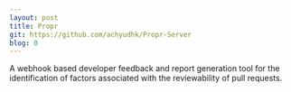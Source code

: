```yaml
---
layout: post
title: Propr
git: https://github.com/achyudhk/Propr-Server
blog: 0
---
```


A webhook based developer feedback and report generation tool for the identification of factors associated with the reviewability of pull requests.
